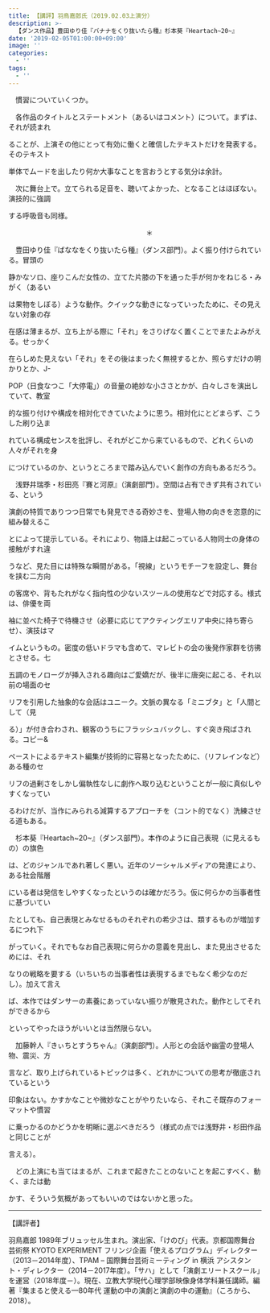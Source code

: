 ```yaml
---
title: 【講評】羽鳥嘉郎氏（2019.02.03上演分）
description: >-
  【ダンス作品】豊田ゆり佳『バナナをくり抜いたら種』杉本葵『Heartach~20~』　　　　　【演劇作品】浅野井瑞季・杉田亮『賽と河原』加藤幹人『きぃちとすうちゃん』
date: '2019-02-05T01:00:00+09:00'
image: ''
categories:
  - ''
tags:
  - ''
---
```

　慣習についていくつか。

　各作品のタイトルとステートメント（あるいはコメント）について。まずは、それが読まれ

ることが、上演その他にとって有効に働くと確信したテキストだけを発表する。そのテキスト

単体でムードを出したり何か大事なことを言おうとする気分は余計。

　次に舞台上で。立てられる足音を、聴いてよかった、となることはほぼない。演技的に強調

する呼吸音も同様。　   
                                                                                                                      
　　　                                             　　　　　　　　　　　　　　　　
＊

　豊田ゆり佳『ばななをくり抜いたら種』（ダンス部門）。よく振り付けられている。冒頭の

静かなソロ、座りこんだ女性の、立てた片膝の下を通った手が何かをねじる・みがく（あるい

は果物をしぼる）ような動作。クイックな動きになっていったために、その見えない対象の存

在感は薄まるが、立ち上がる際に「それ」をさりげなく置くことでまたよみがえる。せっかく

在らしめた見えない「それ」をその後はまったく無視するとか、照らすだけの明かりとか、J-

POP（日食なつこ「大停電」）の音量の絶妙な小ささとかが、白々しさを演出していて、教室

的な振り付けや構成を相対化できていたように思う。相対化にとどまらず、こうした刷り込ま

れている構成センスを批評し、それがどこから来ているもので、どれくらいの人々がそれを身

につけているのか、というところまで踏み込んでいく創作の方向もあるだろう。




　浅野井瑞季・杉田亮『賽と河原』（演劇部門）。空間は占有できず共有されている、という

演劇の特質でありつつ日常でも発見できる奇妙さを、登場人物の向きを恣意的に組み替えるこ

とによって提示している。それにより、物語上は起こっている人物同士の身体の接触がすれ違

うなど、見た目には特殊な瞬間がある。「視線」というモチーフを設定し、舞台を挟む二方向

の客席や、背もたれがなく指向性の少ないスツールの使用などで対応する。様式は、俳優を両

袖に並べた椅子で待機させ（必要に応じてアクティングエリア中央に持ち寄らせ）、演技はマ

イムというもの。密度の低いドラマも含めて、マレビトの会の後発作家群を彷彿とさせる。七

五調のモノローグが挿入される趣向はご愛嬌だが、後半に唐突に起こる、それ以前の場面のセ

リフを引用した抽象的な会話はユニーク。文脈の異なる「ミニブタ」と「人間として（見

る）」が付き合わされ、観客のうちにフラッシュバックし、すぐ突き飛ばされる。コピー&

ペーストによるテキスト編集が技術的に容易となったために、（リフレインなど）ある種のセ

リフの過剰さをしかし偏執性なしに劇作へ取り込むということが一般に真似しやすくなってい

るわけだが、当作にみられる減算するアプローチを（コント的でなく）洗練させる道もある。



　杉本葵『Heartach\~20\~』（ダンス部門）。本作のように自己表現（に見えるもの）の旗色

は、どのジャンルであれ著しく悪い。近年のソーシャルメディアの発達により、ある社会階層

にいる者は発信をしやすくなったというのは確かだろう。仮に何らかの当事者性に基づいてい

たとしても、自己表現とみなせるものそれぞれの希少さは、類するものが増加するにつれ下

がっていく。それでもなお自己表現に何らかの意義を見出し、また見出させるためには、それ

なりの戦略を要する（いちいちの当事者性は表現するまでもなく希少なのだし）。加えて言え

ば、本作ではダンサーの素養にあっていない振りが散見された。動作としてそれができるから

といってやったほうがいいとは当然限らない。



　加藤幹人『きぃちとすうちゃん』（演劇部門）。人形との会話や幽霊の登場人物、震災、方

言など、取り上げられているトピックは多く、どれかについての思考が徹底されているという

印象はない。かすかなことや微妙なことがやりたいなら、それこそ既存のフォーマットや慣習

に乗っかるのかどうかを明晰に選ぶべきだろう（様式の点では浅野井・杉田作品と同じことが

言える）。

　どの上演にも当てはまるが、これまで起きたことのないことを起こすべく、動く、または動

かす、そういう気概があってもいいのではないかと思った。

------------------------------------------------------------------

【講評者】

羽鳥嘉郎
1989年ブリュッセル生まれ。演出家、「けのび」代表。京都国際舞台芸術祭 KYOTO EXPERIMENT フリンジ企画「使えるプログラム」ディレクター（2013－2014年度）、TPAM – 国際舞台芸術ミーティング in 横浜 アシスタント・ディレクター（2014－2017年度）。「サハ」として「演劇エリートスクール」を運営（2018年度－）。現在、立教大学現代心理学部映像身体学科兼任講師。編著『集まると使える—80年代 運動の中の演劇と演劇の中の運動』（ころから、2018）。‬

